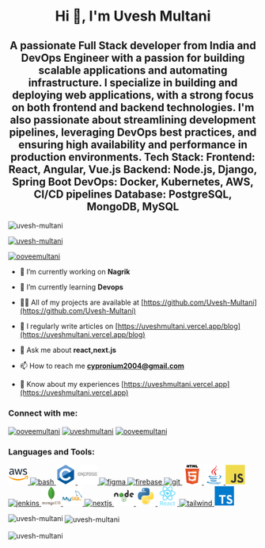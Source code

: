 <h1 align="center">Hi 👋, I'm Uvesh Multani</h1>
<h2 align="center">A passionate Full Stack developer from India and DevOps Engineer with a passion for building scalable applications and automating infrastructure. I specialize in building and deploying web applications, with a strong focus on both frontend and backend technologies. I'm also passionate about streamlining development pipelines, leveraging DevOps best practices, and ensuring high availability and performance in production environments. Tech Stack: Frontend: React, Angular, Vue.js Backend: Node.js, Django, Spring Boot DevOps: Docker, Kubernetes, AWS, CI/CD pipelines Database: PostgreSQL, MongoDB, MySQL</h3>

<p align="left"> <img src="https://komarev.com/ghpvc/?username=uvesh-multani&label=Profile%20views&color=0e75b6&style=flat" alt="uvesh-multani" /> </p>

<p align="left"> <a href="https://github.com/ryo-ma/github-profile-trophy"><img src="https://github-profile-trophy.vercel.app/?username=uvesh-multani" alt="uvesh-multani" /></a> </p>

<p align="left"> <a href="https://twitter.com/ooveemultani" target="blank"><img src="https://img.shields.io/twitter/follow/ooveemultani?logo=twitter&style=for-the-badge" alt="ooveemultani" /></a> </p>

- 🔭 I’m currently working on **Nagrik**

- 🌱 I’m currently learning **Devops**

- 👨‍💻 All of my projects are available at [https://github.com/Uvesh-Multani](https://github.com/Uvesh-Multani)

- 📝 I regularly write articles on [https://uveshmultani.vercel.app/blog](https://uveshmultani.vercel.app/blog)

- 💬 Ask me about **react,next.js**

- 📫 How to reach me **cypronium2004@gmail.com**

- 📄 Know about my experiences [https://uveshmultani.vercel.app](https://uveshmultani.vercel.app)

<h3 align="left">Connect with me:</h3>
<p align="left">
<a href="https://twitter.com/ooveemultani" target="blank"><img align="center" src="https://raw.githubusercontent.com/rahuldkjain/github-profile-readme-generator/master/src/images/icons/Social/twitter.svg" alt="ooveemultani" height="30" width="40" /></a>
<a href="https://linkedin.com/in/uveshmultani" target="blank"><img align="center" src="https://raw.githubusercontent.com/rahuldkjain/github-profile-readme-generator/master/src/images/icons/Social/linked-in-alt.svg" alt="uveshmultani" height="30" width="40" /></a>
<a href="https://instagram.com/ooveemultani" target="blank"><img align="center" src="https://raw.githubusercontent.com/rahuldkjain/github-profile-readme-generator/master/src/images/icons/Social/instagram.svg" alt="ooveemultani" height="30" width="40" /></a>
</p>

<h3 align="left">Languages and Tools:</h3>
<p align="left"> <a href="https://aws.amazon.com" target="_blank" rel="noreferrer"> <img src="https://raw.githubusercontent.com/devicons/devicon/master/icons/amazonwebservices/amazonwebservices-original-wordmark.svg" alt="aws" width="40" height="40"/> </a> <a href="https://www.gnu.org/software/bash/" target="_blank" rel="noreferrer"> <img src="https://www.vectorlogo.zone/logos/gnu_bash/gnu_bash-icon.svg" alt="bash" width="40" height="40"/> </a> <a href="https://www.cprogramming.com/" target="_blank" rel="noreferrer"> <img src="https://raw.githubusercontent.com/devicons/devicon/master/icons/c/c-original.svg" alt="c" width="40" height="40"/> </a> <a href="https://expressjs.com" target="_blank" rel="noreferrer"> <img src="https://raw.githubusercontent.com/devicons/devicon/master/icons/express/express-original-wordmark.svg" alt="express" width="40" height="40"/> </a> <a href="https://www.figma.com/" target="_blank" rel="noreferrer"> <img src="https://www.vectorlogo.zone/logos/figma/figma-icon.svg" alt="figma" width="40" height="40"/> </a> <a href="https://firebase.google.com/" target="_blank" rel="noreferrer"> <img src="https://www.vectorlogo.zone/logos/firebase/firebase-icon.svg" alt="firebase" width="40" height="40"/> </a> <a href="https://git-scm.com/" target="_blank" rel="noreferrer"> <img src="https://www.vectorlogo.zone/logos/git-scm/git-scm-icon.svg" alt="git" width="40" height="40"/> </a> <a href="https://www.w3.org/html/" target="_blank" rel="noreferrer"> <img src="https://raw.githubusercontent.com/devicons/devicon/master/icons/html5/html5-original-wordmark.svg" alt="html5" width="40" height="40"/> </a> <a href="https://www.java.com" target="_blank" rel="noreferrer"> <img src="https://raw.githubusercontent.com/devicons/devicon/master/icons/java/java-original.svg" alt="java" width="40" height="40"/> </a> <a href="https://developer.mozilla.org/en-US/docs/Web/JavaScript" target="_blank" rel="noreferrer"> <img src="https://raw.githubusercontent.com/devicons/devicon/master/icons/javascript/javascript-original.svg" alt="javascript" width="40" height="40"/> </a> <a href="https://www.jenkins.io" target="_blank" rel="noreferrer"> <img src="https://www.vectorlogo.zone/logos/jenkins/jenkins-icon.svg" alt="jenkins" width="40" height="40"/> </a> <a href="https://www.mongodb.com/" target="_blank" rel="noreferrer"> <img src="https://raw.githubusercontent.com/devicons/devicon/master/icons/mongodb/mongodb-original-wordmark.svg" alt="mongodb" width="40" height="40"/> </a> <a href="https://www.mysql.com/" target="_blank" rel="noreferrer"> <img src="https://raw.githubusercontent.com/devicons/devicon/master/icons/mysql/mysql-original-wordmark.svg" alt="mysql" width="40" height="40"/> </a> <a href="https://nextjs.org/" target="_blank" rel="noreferrer"> <img src="https://cdn.worldvectorlogo.com/logos/nextjs-2.svg" alt="nextjs" width="40" height="40"/> </a> <a href="https://nodejs.org" target="_blank" rel="noreferrer"> <img src="https://raw.githubusercontent.com/devicons/devicon/master/icons/nodejs/nodejs-original-wordmark.svg" alt="nodejs" width="40" height="40"/> </a> <a href="https://www.python.org" target="_blank" rel="noreferrer"> <img src="https://raw.githubusercontent.com/devicons/devicon/master/icons/python/python-original.svg" alt="python" width="40" height="40"/> </a> <a href="https://reactjs.org/" target="_blank" rel="noreferrer"> <img src="https://raw.githubusercontent.com/devicons/devicon/master/icons/react/react-original-wordmark.svg" alt="react" width="40" height="40"/> </a> <a href="https://tailwindcss.com/" target="_blank" rel="noreferrer"> <img src="https://www.vectorlogo.zone/logos/tailwindcss/tailwindcss-icon.svg" alt="tailwind" width="40" height="40"/> </a> <a href="https://www.typescriptlang.org/" target="_blank" rel="noreferrer"> <img src="https://raw.githubusercontent.com/devicons/devicon/master/icons/typescript/typescript-original.svg" alt="typescript" width="40" height="40"/> </a> </p>

<p><img align="left" src="https://github-readme-stats.vercel.app/api/top-langs?username=uvesh-multani&show_icons=true&locale=en&layout=compact" alt="uvesh-multani" /></p>

<p>&nbsp;<img align="center" src="https://github-readme-stats.vercel.app/api?username=uvesh-multani&show_icons=true&locale=en" alt="uvesh-multani" /></p>

<p><img align="center" src="https://github-readme-streak-stats.herokuapp.com/?user=uvesh-multani&" alt="uvesh-multani" /></p>
